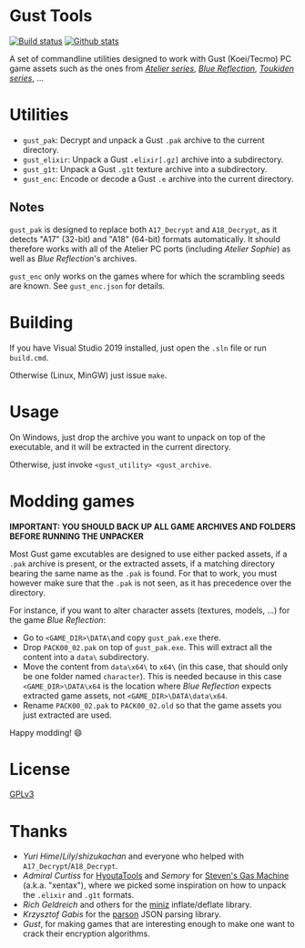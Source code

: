 # Gust Tools

[![Build status](https://img.shields.io/appveyor/ci/VitaSmith/gust-tools.svg?style=flat-square)](https://ci.appveyor.com/project/VitaSmith/gust-tools)
[![Github stats](https://img.shields.io/github/downloads/VitaSmith/gust_tools/total.svg?style=flat-square)](https://github.com/VitaSmith/gust_tools/releases)

A set of commandline utilities designed to work with Gust (Koei/Tecmo) PC game assets such as the ones from
[_Atelier series_](https://store.steampowered.com/search/?sort_by=Name_ASC&term=atelier&tags=122&category1=998),
[_Blue Reflection_](https://store.steampowered.com/app/658260/BLUE_REFLECTION__BLUE_REFLECTION/),
[_Toukiden series_](https://store.steampowered.com/search/?term=toukiden&category1=998), ...

Utilities
=========

* `gust_pak`: Decrypt and unpack a Gust `.pak` archive to the current directory.
* `gust_elixir`: Unpack a Gust `.elixir[.gz]` archive into a subdirectory.
* `gust_g1t`: Unpack a Gust `.g1t` texture archive into a subdirectory.
* `gust_enc`: Encode or decode a Gust `.e` archive into the current directory.

Notes
-----

`gust_pak` is designed to replace both `A17_Decrypt` and `A18_Decrypt`, as it detects "A17" (32-bit) and "A18" (64-bit) formats
automatically. It should therefore works with all of the Atelier PC ports (including _Atelier Sophie_) as well as _Blue Reflection_'s archives.

`gust_enc` only works on the games where for which the scrambling seeds are known. See `gust_enc.json` for details.

Building
========

If you have Visual Studio 2019 installed, just open the `.sln` file or run `build.cmd`.

Otherwise (Linux, MinGW) just issue `make`.

Usage
=====

On Windows, just drop the archive you want to unpack on top of the executable, and it will be extracted in the current directory.

Otherwise, just invoke `<gust_utility> <gust_archive`.

Modding games
=============

**IMPORTANT: YOU SHOULD BACK UP ALL GAME ARCHIVES AND FOLDERS BEFORE RUNNING THE UNPACKER**

Most Gust game excutables are designed to use either packed assets, if a `.pak` archive is present, or the extracted assets, if
a matching directory bearing the same name as the `.pak` is found. For that to work, you must however make sure that the `.pak`
is not seen, as it has precedence over the directory.

For instance, if you want to alter character assets (textures, models, ...) for the game _Blue Reflection_:
* Go to `<GAME_DIR>\DATA\`and copy `gust_pak.exe` there.
* Drop `PACK00_02.pak` on top of `gust_pak.exe`. This will extract all the content into a `data\` subdirectory.
* Move the content from `data\x64\` to `x64\` (in this case, that should only be one folder named `character`). This is needed
  because in this case `<GAME_DIR>\DATA\x64` is the location where _Blue Reflection_ expects extracted game assets, not
  `<GAME_DIR>\DATA\data\x64`.
* Rename `PACK00_02.pak` to `PACK00_02.old` so that the game assets you just extracted are used.

Happy modding! :smile:

License
=======

[GPLv3](https://www.gnu.org/licenses/gpl-3.0.html)

Thanks
======

* _Yuri Hime_/_Lily_/_shizukachan_ and everyone who helped with `A17_Decrypt`/`A18_Decrypt`.
* _Admiral Curtiss_ for [HyoutaTools](https://github.com/AdmiralCurtiss/HyoutaTools/) and _Semory_ for
  [Steven's Gas Machine](http://sticklove.com/xnalara.org/viewtopic.php?f=17&t=1001) (a.k.a. "xentax"), where we picked some
  inspiration on how to unpack the `.elixir` and `.g1t` formats.
* _Rich Geldreich_ and others for the [miniz](https://github.com/richgel999/miniz) inflate/deflate library.
* _Krzysztof Gabis_ for the [parson](http://kgabis.github.com/parson/) JSON parsing library.
* _Gust_, for making games that are interesting enough to make one want to crack their encryption algorithms.

